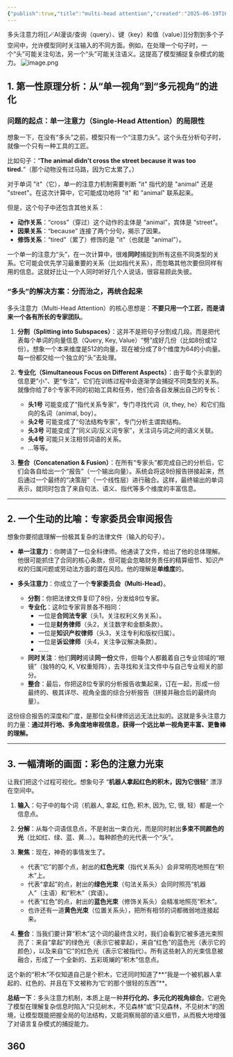 ```yaml
---
{"publish":true,"title":"multi-head attention","created":"2025-06-19T16:06:28.042+08:00","modified":"2025-06-26T08:58:07.946+08:00","cssclasses":""}
---
```


多头注意力将[[🪄AI漫谈/查询（query）、键（key）和值（value）]]分割到多个子空间中，允许模型同时关注输入的不同方面。例如，在处理一个句子时，一个“头”可能关注句法，另一个“头”可能关注语义。这提高了模型捕捉复杂模式的能力。
![image.png](https://wifi-1308568485.cos.ap-nanjing.myqcloud.com/picture/202506191713192.png)

## 1. 第一性原理分析：从“单一视角”到“多元视角”的进化

### 问题的起点：单一注意力（Single-Head Attention）的局限性

想象一下，在没有“多头”之前，模型只有一个“注意力头”。这个头在分析句子时，就像一个只有一种工具的工匠。

比如句子：“**The animal didn't cross the street because it was too tired.**”（那个动物没有过马路，因为它太累了。）

对于单词 "it"（它），单一的注意力机制需要判断 "it" 指代的是 "animal" 还是 "street"。在这次计算中，它可能成功地将 "it" 和 "animal" 联系起来。

但是，这个句子中还包含其他关系：

- **动作关系**：“cross”（穿过）这个动作的主体是 “animal”，宾体是 “street”。
- **因果关系**：“because” 连接了两个分句，揭示了因果。
- **修饰关系**：“tired”（累了）修饰的是 "it"（也就是 "animal"）。

一个单一的注意力“头”，在一次计算中，很难**同时**捕捉到所有这些不同类型的关系。它可能会优先学习最重要的关系（比如指代关系），而忽略其他次要但同样有用的信息。这就好比让一个人同时听好几个人说话，很容易顾此失彼。

### “多头”的解决方案：分而治之，再统合起来

多头注意力（Multi-Head Attention）的核心思想是：**不要只用一个工匠，而是请来一个各有所长的专家团队**。

1. **分割（Splitting into Subspaces）**：这并不是把句子分割成几段。而是把代表每个单词的向量信息（Query, Key, Value）“劈”成好几份（比如8份或12份）。想象一个本来维度是512的向量，现在被分成了8个维度为64的小向量。每一份都交给一个独立的“头”去处理。
    
2. **专业化（Simultaneous Focus on Different Aspects）**：由于每个头拿到的信息更“小”、更“专注”，它们在训练过程中会逐渐学会捕捉不同类型的关系。就像你给了8个专家不同的初始工具和任务，他们会各自发展出自己的专长：
    
    - **头1号** 可能变成了“指代关系专家”，专门寻找代词（it, they, he）和它们指向的名词（animal, boy）。
    - **头2号** 可能变成了“句法结构专家”，专门分析主谓宾结构。
    - **头3号** 可能变成了“同义词/反义词专家”，关注词与词之间的语义关联。
    - **头4号** 可能只关注相邻词语的关系。
    - ...等等。
3. **整合（Concatenation & Fusion）**：在所有“专家头”都完成自己的分析后，它们会各自给出一个“报告”（一个输出向量）。系统会将这8份报告拼接起来，然后通过一个最终的“决策层”（一个线性层）进行融合。这样，最终输出的单词表示，就同时包含了来自句法、语义、指代等多个维度的丰富信息。
    

---

## 2. 一个生动的比喻：专家委员会审阅报告

想象你要彻底理解一份极其复杂的法律文件（输入的句子）。

- **单一注意力**：你聘请了一位全科律师。他通读了文件，给出了他的总体理解。他很可能抓住了合同的核心条款，但可能会忽略财务责任的精算细节、知识产权的归属问题或劳动法方面的潜在风险。他的理解是**单维度**的。
    
- **多头注意力**：你成立了一个**专家委员会（Multi-Head）**。
    
    - **分割**：你把法律文件复印了8份，分发给8位专家。
    - **专业化**：这8位专家背景各不相同：
        - 一位是**合同法专家**（头1，关注权利义务关系）。
        - 一位是**财务律师**（头2，关注数字和金额条款）。
        - 一位是**知识产权律师**（头3，关注专利和版权归属）。
        - 一位是**诉讼律师**（头4，关注争议解决条款）。
        - ......
    - **同时关注**：他们**同时**阅读**同一份**文件，但每个人都戴着自己专业领域的“眼镜”（独特的Q, K, V权重矩阵），去寻找和关注文件中与自己专业相关的部分。
    - **整合**：最后，你把这8位专家的分析报告收集起来，订在一起，形成一份最终的、极其详尽、视角全面的综合分析报告（拼接并融合后的最终向量）。

这份综合报告的深度和广度，是那位全科律师远远无法比拟的。这就是多头注意力的力量：**通过并行地、多角度地审视信息，获得一个远比单一视角更丰富、更鲁棒的理解。**

---

## 3. 一幅清晰的画面：彩色的注意力光束

让我们把这个过程可视化。想象句子 “**机器人拿起红色的积木，因为它很轻**” 漂浮在空间中。

1. **输入**：句子中的每个词（机器人, 拿起, 红色, 积木, 因为, 它, 很, 轻）都是一个信息点。
    
2. **分解**：从每个词语信息点，不是射出一束白光，而是同时射出**多束不同颜色的光**（比如红、绿、蓝、黄...）。每种颜色的光代表一个“头”。
    
3. **聚焦**：现在，神奇的事情发生了。
    
    - 代表“它”的那个点，射出的**红色光束**（指代关系头）会非常明亮地照在“积木”上。
    - 代表“拿起”的点，射出的**绿色光束**（句法关系头）会同时照亮“机器人”（主语）和“积木”（宾语）。
    - 代表“红色”的点，射出的**蓝色光束**（修饰关系头）会精准地照亮“积木”。
    - 也许还有一道**黄色光束**（位置关系头），把所有相邻的词都微弱地连接起来。
4. **整合**：当我们要计算“积木”这个词的最终含义时，我们会看到它被多道光束照亮了：来自“拿起”的绿色光（表示它被拿起），来自“红色”的蓝色光（表示它的颜色），以及来自“它”的红色光（表示它被指代）。所有这些射入的光束信息被融合，形成了一个全新的、五彩斑斓的“积木”信息点。
    

这个新的“积木”不仅知道自己是个积木，它还同时知道了**“我是一个被机器人拿起的、红色的、并且在下文被称为‘它’的那个很轻的东西”**。

**总结一下**：多头注意力机制，本质上是一种**并行化的、多元化的视角综合**。它避免了模型在理解复杂信息时陷入“只见树木，不见森林”或“只见森林，不见树木”的困境，让模型既能把握全局的句法结构，又能洞察局部的语义细节，从而极大地增强了对语言复杂模式的捕捉能力。

## 360
